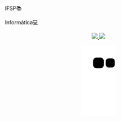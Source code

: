 

<p>
IFSP📚
</p>

<p> 
Informática💻
</p>

<div align="center">
  <a href="https://github.com/yasmin-vitoria">
  <img height="180em" src="https://github-readme-stats.vercel.app/api?username=yasmin-vitoria&show_icons=true&theme=dracula&include_all_commits=truecount_private=true"/>
  <img height="180em" src="https://github-readme-stats.vercel.app/api/top-langs/?username=kyasmin-vitoria&layout=compact&langs_count=7&theme=dracula"/>

 ![Snake animation](https://github.com/rafaballerini/rafaballerini/blob/output/github-contribution-grid-snake.svg)
</div>
